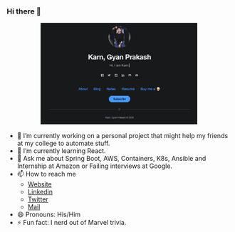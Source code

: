 ### Hi there 👋

<p align="center">
    <img alt="Profile GIF" src="./ProfileGif.gif" width="70%"/>
</p>

- 🔭 I’m currently working on a personal project that might help my friends at my college to automate stuff.
- 🌱 I’m currently learning React.
- 💬 Ask me about Spring Boot, AWS, Containers, K8s, Ansible and Internship at Amazon or Failing interviews at Google.
- 📫 How to reach me
  - [Website](karngyan.com)
  - [Linkedin](linkedin.com/in/karngyan)
  - [Twitter](twitter.com/gyankarn)
  - [Mail](mailto:mail@karngyan.com)
- 😄 Pronouns: His/Him
- ⚡ Fun fact: I nerd out of Marvel trivia.
